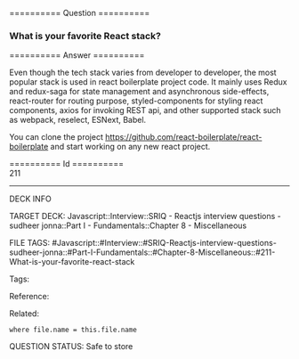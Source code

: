 ========== Question ==========  

### What is your favorite React stack?  

========== Answer ==========  

Even though the tech stack varies from developer to developer, the most popular stack is used in react boilerplate project code. It mainly uses Redux and redux-saga for state management and asynchronous side-effects, react-router for routing purpose, styled-components for styling react components, axios for invoking REST api, and other supported stack such as webpack, reselect, ESNext, Babel.

You can clone the project https://github.com/react-boilerplate/react-boilerplate and start working on any new react project.

========== Id ==========  
211

---

DECK INFO

TARGET DECK: Javascript::Interview::SRIQ - Reactjs interview questions - sudheer jonna::Part I - Fundamentals::Chapter 8 - Miscellaneous

FILE TAGS: #Javascript::#Interview::#SRIQ-Reactjs-interview-questions-sudheer-jonna::#Part-I-Fundamentals::#Chapter-8-Miscellaneous::#211-What-is-your-favorite-react-stack

Tags:

Reference:

Related:

```dataview
where file.name = this.file.name
```

QUESTION STATUS: Safe to store
